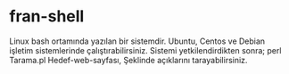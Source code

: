 # fran-shell
Linux bash ortamında yazılan bir sistemdir.
Ubuntu, Centos ve Debian işletim sistemlerinde çalıştırabilirsiniz.
Sistemi yetkilendirdikten sonra;
perl Tarama.pl Hedef-web-sayfası, Şeklinde açıklarını tarayabilirsiniz.
